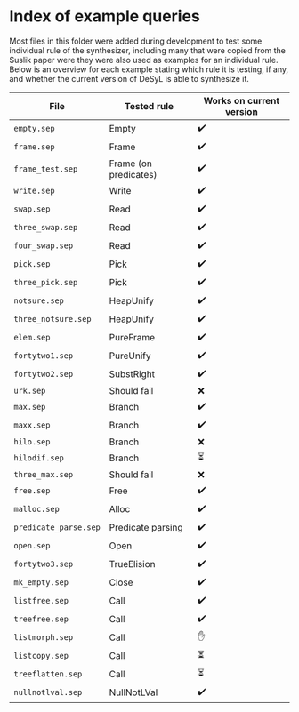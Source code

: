 # Index of example queries

Most files in this folder were added during development to test some individual
rule of the synthesizer, including many that were copied from the Suslik paper
were they were also used as examples for an individual rule. Below is an
overview for each example stating which rule it is testing, if any, and whether
the current version of DeSyL is able to synthesize it.

| File                  | Tested rule           | Works on current version |
| --------------------- | --------------------- | ------------------------ |
| `empty.sep`           | Empty                 | :heavy_check_mark:       |
| `frame.sep`           | Frame                 | :heavy_check_mark:       |
| `frame_test.sep`      | Frame (on predicates) | :heavy_check_mark:       |
| `write.sep`           | Write                 | :heavy_check_mark:       |
| `swap.sep`            | Read                  | :heavy_check_mark:       |
| `three_swap.sep`      | Read                  | :heavy_check_mark:       |
| `four_swap.sep`       | Read                  | :heavy_check_mark:       |
| `pick.sep`            | Pick                  | :heavy_check_mark:       |
| `three_pick.sep`      | Pick                  | :heavy_check_mark:       |
| `notsure.sep`         | HeapUnify             | :heavy_check_mark:       |
| `three_notsure.sep`   | HeapUnify             | :heavy_check_mark:       |
| `elem.sep`            | PureFrame             | :heavy_check_mark:       |
| `fortytwo1.sep`       | PureUnify             | :heavy_check_mark:       |
| `fortytwo2.sep`       | SubstRight            | :heavy_check_mark:       |
| `urk.sep`             | Should fail           | :x:                      |
| `max.sep`             | Branch                | :heavy_check_mark:       |
| `maxx.sep`            | Branch                | :heavy_check_mark:       |
| `hilo.sep`            | Branch                | :x:                      |
| `hilodif.sep`         | Branch                | :hourglass_flowing_sand: |
| `three_max.sep`       | Should fail           | :x:                      |
| `free.sep`            | Free                  | :heavy_check_mark:       |
| `malloc.sep`          | Alloc                 | :heavy_check_mark:       |
| `predicate_parse.sep` | Predicate parsing     | :heavy_check_mark:       |
| `open.sep`            | Open                  | :heavy_check_mark:       |
| `fortytwo3.sep`       | TrueElision           | :heavy_check_mark:       |
| `mk_empty.sep`        | Close                 | :heavy_check_mark:       |
| `listfree.sep`        | Call                  | :heavy_check_mark:       |
| `treefree.sep`        | Call                  | :heavy_check_mark:       |
| `listmorph.sep`       | Call                  | :hand:                   |
| `listcopy.sep`        | Call                  | :hourglass_flowing_sand: |
| `treeflatten.sep`     | Call                  | :hourglass_flowing_sand: |
| `nullnotlval.sep`     | NullNotLVal           | :heavy_check_mark:       |

